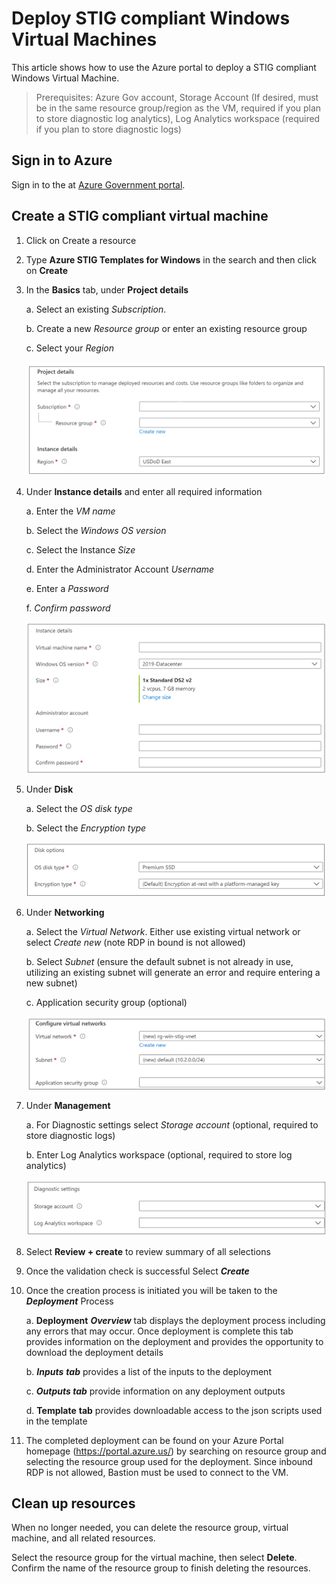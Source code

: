 # Deploy STIG compliant Windows Virtual Machines

This article shows how to use the Azure portal to deploy a STIG compliant Windows Virtual Machine.

> Prerequisites: Azure Gov account, Storage Account (If desired, must be
> in the same resource group/region as the VM, required if you plan to
> store diagnostic log analytics), Log Analytics workspace (required if
> you plan to store diagnostic logs)

## Sign in to Azure

Sign in to the at [Azure Government portal](https://portal.azure.us/).

## Create a STIG compliant virtual machine

1. Click on Create a resource
1. Type **Azure STIG Templates for Windows** in the search and then click on **Create**
1. In the **Basics** tab, under **Project details**

    a.  Select an existing *Subscription*.

    b.  Create a new *Resource group* or enter an existing resource group

    c.  Select your *Region*

    ![Screenshot of the Project details section showing where you select the Azure subscription and the resource group for the virtual machine](./media/project-details.png)

1. Under **Instance details** and enter all required information

    a.  Enter the *VM name*

    b.  Select the *Windows OS version*

    c.  Select the Instance *Size*

    d.  Enter the Administrator Account *Username*

    e.  Enter a *Password*

    f.  *Confirm password*

    ![Screenshot of the Instance details section where you provide a name for the virtual machine and select its region, image and size](./media/windows-instance-details.png)

1. Under **Disk**

    a.  Select the *OS disk type*

    b.  Select the *Encryption type*

    ![Screenshot of the Disk options section showing where you select the disk and encryption type for the virtual machine](./media/disk-options.png)

1. Under **Networking**

    a.  Select the *Virtual Network*. Either use existing virtual
        network or select *Create new* (note RDP in bound is not
        allowed)

    b.  Select *Subnet* (ensure the default subnet is not already in
        use, utilizing an existing subnet will generate an error and
        require entering a new subnet)

    c. Application security group (optional)

    ![Screenshot of the Network interface section showing where you select the network and subnet for the virtual machine](./media/network-interface.png)

1. Under **Management**

    a.  For Diagnostic settings select *Storage account* (optional, required to
        store diagnostic logs)

    b.  Enter Log Analytics workspace (optional, required to store
        log analytics)

    ![Screenshot of the Management section showing where you select the diagnostic settings for the virtual machine](./media/windows-diagnostic-settings.png)

1. Select **Review + create** to review summary of all selections

1. Once the validation check is successful Select ***Create***

1. Once the creation process is initiated you will be taken to the
    ***Deployment*** Process

    a.  **Deployment** ***Overview*** tab displays the deployment
        process including any errors that may occur. Once deployment is
        complete this tab provides information on the deployment and
        provides the opportunity to download the deployment details

    b.  ***Inputs*** ***tab*** provides a list of the inputs to the
        deployment

    c.  ***Outputs tab*** provide information on any deployment outputs

    d.  **Template** **tab** provides downloadable access to the json
        scripts used in the template

1. The completed deployment can be found on your Azure Portal homepage
    (<https://portal.azure.us/>) by searching on resource group and
    selecting the resource group used for the deployment. Since inbound
    RDP is not allowed, Bastion must be used to connect to the VM.

## Clean up resources

When no longer needed, you can delete the resource group, virtual machine, and all related resources.

Select the resource group for the virtual machine, then select **Delete**. Confirm the name of the resource group to finish deleting the resources.

